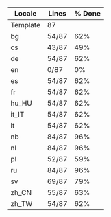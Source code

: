 |  Locale  |  Lines  | % Done|
|----------|---------|-------|
| Template |      87 |       |
| bg       |   54/87 |   62% |
| cs       |   43/87 |   49% |
| de       |   54/87 |   62% |
| en       |    0/87 |    0% |
| es       |   54/87 |   62% |
| fr       |   54/87 |   62% |
| hu_HU    |   54/87 |   62% |
| it_IT    |   54/87 |   62% |
| lt       |   54/87 |   62% |
| nb       |   84/87 |   96% |
| nl       |   84/87 |   96% |
| pl       |   52/87 |   59% |
| ru       |   84/87 |   96% |
| sv       |   69/87 |   79% |
| zh_CN    |   55/87 |   63% |
| zh_TW    |   54/87 |   62% |
